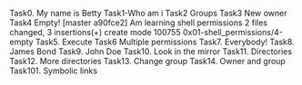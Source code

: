 Task0. My name is Betty
Task1-Who am i
Task2 Groups
Task3 New owner
Task4 Empty!
[master a90fce2] Am learning shell permissions
 2 files changed, 3 insertions(+)
 create mode 100755 0x01-shell_permissions/4-empty
Task5. Execute
Task6 Multiple permissions
Task7. Everybody!
Task8. James Bond
Task9. John Doe
Task10.  Look in the mirror
Task11. Directories
Task12. More directories
Task13. Change group
Task14. Owner and group
Task101. Symbolic links
